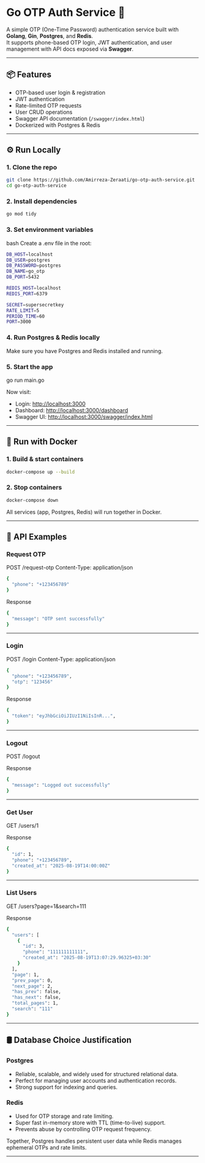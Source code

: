 # Go OTP Auth Service 🔑

A simple OTP (One-Time Password) authentication service built with **Golang**, **Gin**, **Postgres**, and **Redis**.  
It supports phone-based OTP login, JWT authentication, and user management with API docs exposed via **Swagger**.

---

## 📦 Features
- OTP-based user login & registration
- JWT authentication
- Rate-limited OTP requests
- User CRUD operations
- Swagger API documentation (`/swagger/index.html`)
- Dockerized with Postgres & Redis

---

## ⚙️ Run Locally

### 1. Clone the repo
```bash
git clone https://github.com/Amirreza-Zeraati/go-otp-auth-service.git
cd go-otp-auth-service
```
### 2. Install dependencies
```bash
go mod tidy
```
### 3. Set environment variables
bash
Create a .env file in the root:
```bash
DB_HOST=localhost
DB_USER=postgres
DB_PASSWORD=postgres
DB_NAME=go_otp
DB_PORT=5432

REDIS_HOST=localhost
REDIS_PORT=6379

SECRET=supersecretkey
RATE_LIMIT=5
PERIOD_TIME=60
PORT=3000
```

### 4. Run Postgres & Redis locally

Make sure you have Postgres and Redis installed and running.

### 5. Start the app

go run main.go

Now visit:
* Login: [http://localhost:3000](http://localhost:3000)
* Dashboard: [http://localhost:3000/dashboard](http://localhost:3000/dashboard)
* Swagger UI: [http://localhost:3000/swagger/index.html](http://localhost:3000/swagger/index.html)

---

## 🐳 Run with Docker

### 1. Build & start containers
```bash
docker-compose up --build
```
### 2. Stop containers
```bash
docker-compose down
```
All services (app, Postgres, Redis) will run together in Docker.

---

## 📖 API Examples

### Request OTP

POST /request-otp
Content-Type: application/json
```bash
{
  "phone": "+123456789"
}
```
Response
```bash
{
  "message": "OTP sent successfully"
}
```
---

### Login

POST /login
Content-Type: application/json
```bash
{
  "phone": "+123456789",
  "otp": "123456"
}
```
Response
```bash
{
  "token": "eyJhbGciOiJIUzI1NiIsInR...",
}
```
---

### Logout

POST /logout

Response
```bash
{
  "message": "Logged out successfully"
}
```
---

### Get User

GET /users/1

Response
```bash
{
  "id": 1,
  "phone": "+123456789",
  "created_at": "2025-08-19T14:00:00Z"
}
```
---

### List Users

GET /users?page=1&search=111

Response
```bash
{
  "users": [
    {
      "id": 3,
      "phone": "111111111111",
      "created_at": "2025-08-19T13:07:29.96325+03:30"
    }
  ],
  "page": 1,
  "prev_page": 0,
  "next_page": 2,
  "has_prev": false,
  "has_next": false,
  "total_pages": 1,
  "search": "111"
}
```
---

## 🛢 Database Choice Justification

### Postgres

* Reliable, scalable, and widely used for structured relational data.
* Perfect for managing user accounts and authentication records.
* Strong support for indexing and queries.

### Redis

* Used for OTP storage and rate limiting.
* Super fast in-memory store with TTL (time-to-live) support.
* Prevents abuse by controlling OTP request frequency.

Together, Postgres handles persistent user data while Redis manages ephemeral OTPs and rate limits.

---

